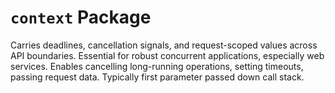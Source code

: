 # `context` Package

Carries deadlines, cancellation signals, and request-scoped values across API boundaries. Essential for robust concurrent applications, especially web services. Enables cancelling long-running operations, setting timeouts, passing request data. Typically first parameter passed down call stack.